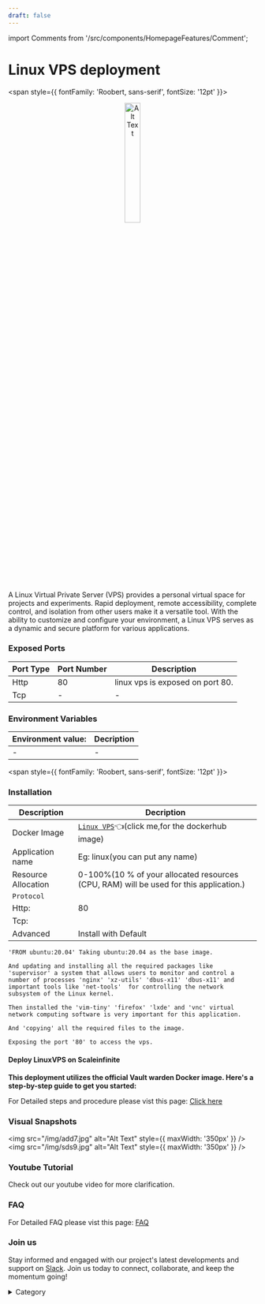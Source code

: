 ```yaml
---
draft: false
---
```

import Comments from '/src/components/HomepageFeatures/Comment';






# Linux VPS deployment
<span style={{ fontFamily: 'Roobert, sans-serif', fontSize: '12pt' }}>

<p align="center">
  <img src="/img/vbfbn.jpg" alt="Alt Text" width="25%"/>
</p> 


A Linux Virtual Private Server (VPS) provides a personal virtual space for projects and experiments. Rapid deployment, remote accessibility, complete control, and isolation from other users make it a versatile tool. With the ability to customize and configure your environment, a Linux VPS serves as a dynamic and secure platform for various applications.
### Exposed Ports

| Port Type | Port Number | Description                                     |
| --------- | ----------- | ----------------------------------------------- |
| Http      | 80          | linux vps is exposed on port 80.                    |
| Tcp       | -           | -             |

### Environment Variables


|   **Environment value:**          | Decription                                                                                                               | 
| --------------------- | ------                                                                                                                   | 
|-       |  -                              |
</span>


<span style={{ fontFamily: 'Roobert, sans-serif', fontSize: '12pt' }}>

### &#x20;Installation

|  Description          | Decription                                                                                                               | 
| --------------------- | ------                                                                                                                   | 
| Docker Image          |   [`Linux VPS`](https://hub.docker.com/r/scaleinfinite/linuxvps)👈(click me,for the dockerhub image)                       |
| Application name      |  Eg: linux(you can put any name)                                                                                        | 
| Resource Allocation   |  0-100%(10 % of your allocated resources (CPU, RAM) will be used for this application.)                                  | 
| `Protocol`            |                                                                                                                          | 
|  Http:                | 80                                                                                                                      |
|  Tcp:                 |                                                                                                                          | 
|    Advanced           |    Install with Default                                                                                                  |




```
'FROM ubuntu:20.04' Taking ubuntu:20.04 as the base image.

And updating and installing all the required packages like 'supervisor' a system that allows users to monitor and control a number of processes 'nginx' 'xz-utils' 'dbus-x11' 'dbus-x11' and important tools like 'net-tools'  for controlling the network subsystem of the Linux kernel.

Then installed the 'vim-tiny' 'firefox' 'lxde' and 'vnc' virtual network computing software is very important for this application.

And 'copying' all the required files to the image.

Exposing the port '80' to access the vps.

```

#### Deploy LinuxVPS on Scaleinfinite

**This deployment utilizes the official Vault warden Docker image. Here's a step-by-step guide to get you started:**

For Detailed steps and procedure please vist this page: [Click here](https://techscaleinfinite.github.io/introduction/cloud-float/Steps%20and%20procedure)

### Visual Snapshots
<img src="/img/add7.jpg" alt="Alt Text" style={{ maxWidth: '350px' }} /> <img src="/img/sds9.jpg" alt="Alt Text" style={{ maxWidth: '350px' }} />



### Youtube Tutorial&#x20;

Check out our youtube video for more clarification.




### FAQ

For Detailed FAQ please vist this page: [FAQ](https://techscaleinfinite.github.io/FAQ)

### Join us

Stay informed and engaged with our project's latest developments and support on [Slack](https://app.slack.com/client/T04QS32JX6E/C04QKEWE146). Join us today to connect, collaborate, and keep the momentum going!&#x20;

<details>

<summary>Category</summary>

Kubernetes, cloud computing, DevOps, cloud services, hosting platform, container orchestration, cloud infrastructure, cloud deployment, cloud management, cloud technology, cloud solutions, linux vps

</details>

</span>


<Comments />